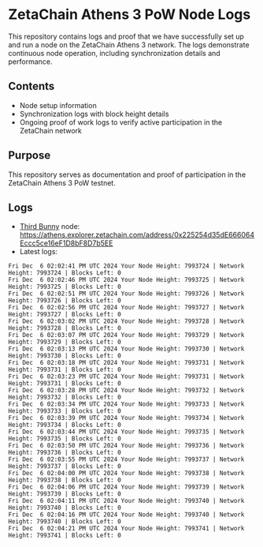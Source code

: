 # ZetaChain Athens 3 PoW Node Logs
This repository contains logs and proof that we have successfully set up and run a node on the ZetaChain Athens 3 network. The logs demonstrate continuous node operation, including synchronization details and performance.

## Contents
- Node setup information
- Synchronization logs with block height details
- Ongoing proof of work logs to verify active participation in the ZetaChain network

## Purpose
This repository serves as documentation and proof of participation in the ZetaChain Athens 3 PoW testnet.

## Logs

- [Third Bunny](https://thirdbunny.xyz/) node: https://athens.explorer.zetachain.com/address/0x225254d35dE666064Eccc5ce16eF1D8bF8D7b5EE
- Latest logs:
```
Fri Dec  6 02:02:41 PM UTC 2024 Your Node Height: 7993724 | Network Height: 7993724 | Blocks Left: 0
Fri Dec  6 02:02:46 PM UTC 2024 Your Node Height: 7993725 | Network Height: 7993725 | Blocks Left: 0
Fri Dec  6 02:02:51 PM UTC 2024 Your Node Height: 7993726 | Network Height: 7993726 | Blocks Left: 0
Fri Dec  6 02:02:56 PM UTC 2024 Your Node Height: 7993727 | Network Height: 7993727 | Blocks Left: 0
Fri Dec  6 02:03:02 PM UTC 2024 Your Node Height: 7993728 | Network Height: 7993728 | Blocks Left: 0
Fri Dec  6 02:03:07 PM UTC 2024 Your Node Height: 7993729 | Network Height: 7993729 | Blocks Left: 0
Fri Dec  6 02:03:13 PM UTC 2024 Your Node Height: 7993730 | Network Height: 7993730 | Blocks Left: 0
Fri Dec  6 02:03:18 PM UTC 2024 Your Node Height: 7993731 | Network Height: 7993731 | Blocks Left: 0
Fri Dec  6 02:03:23 PM UTC 2024 Your Node Height: 7993731 | Network Height: 7993731 | Blocks Left: 0
Fri Dec  6 02:03:28 PM UTC 2024 Your Node Height: 7993732 | Network Height: 7993732 | Blocks Left: 0
Fri Dec  6 02:03:34 PM UTC 2024 Your Node Height: 7993733 | Network Height: 7993733 | Blocks Left: 0
Fri Dec  6 02:03:39 PM UTC 2024 Your Node Height: 7993734 | Network Height: 7993734 | Blocks Left: 0
Fri Dec  6 02:03:44 PM UTC 2024 Your Node Height: 7993735 | Network Height: 7993735 | Blocks Left: 0
Fri Dec  6 02:03:50 PM UTC 2024 Your Node Height: 7993736 | Network Height: 7993736 | Blocks Left: 0
Fri Dec  6 02:03:55 PM UTC 2024 Your Node Height: 7993737 | Network Height: 7993737 | Blocks Left: 0
Fri Dec  6 02:04:00 PM UTC 2024 Your Node Height: 7993738 | Network Height: 7993738 | Blocks Left: 0
Fri Dec  6 02:04:06 PM UTC 2024 Your Node Height: 7993739 | Network Height: 7993739 | Blocks Left: 0
Fri Dec  6 02:04:11 PM UTC 2024 Your Node Height: 7993740 | Network Height: 7993740 | Blocks Left: 0
Fri Dec  6 02:04:16 PM UTC 2024 Your Node Height: 7993740 | Network Height: 7993740 | Blocks Left: 0
Fri Dec  6 02:04:21 PM UTC 2024 Your Node Height: 7993741 | Network Height: 7993741 | Blocks Left: 0
```
